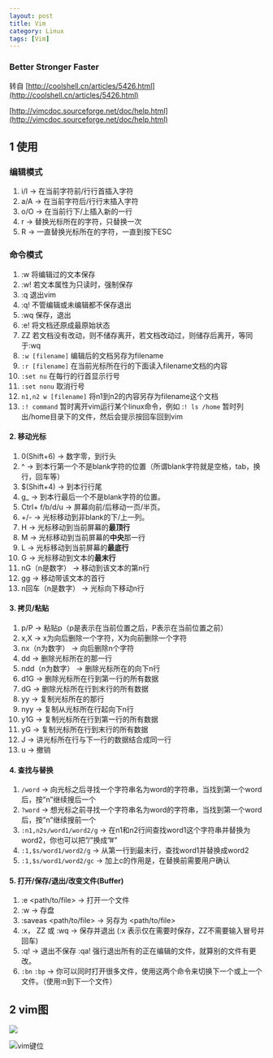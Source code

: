```yaml
---
layout: post
title: Vim 
category: Linux
tags: [Vim]
---
```


### Better Stronger Faster

转自 [http://coolshell.cn/articles/5426.html](http://coolshell.cn/articles/5426.html) 

[http://vimcdoc.sourceforge.net/doc/help.html](http://vimcdoc.sourceforge.net/doc/help.html)

 
## 1 使用 

### 编辑模式
1. i/I → 在当前字符前/行行首插入字符
2. a/A → 在当前字符后/行行末插入字符
3. o/O → 在当前行下/上插入新的一行
4. r → 替换光标所在的字符，只替换一次
5. R → 一直替换光标所在的字符，一直到按下ESC

### 命令模式 
1. :w 将编辑过的文本保存
2. :w! 若文本属性为只读时，强制保存
3. :q 退出vim
4. :q! 不管编辑或未编辑都不保存退出
5. :wq 保存，退出
6. :e! 将文档还原成最原始状态
7. ZZ 若文档没有改动，则不储存离开，若文档改动过，则储存后离开，等同于:wq
8. `:w [filename]` 编辑后的文档另存为filename
9. `:r [filename]` 在当前光标所在行的下面读入filename文档的内容
10. `:set nu` 在每行的行首显示行号
11. `:set nonu` 取消行号
12. `n1,n2 w [filename]` 将n1到n2的内容另存为filename这个文档
13. `:! command` 暂时离开vim运行某个linux命令，例如 :`! ls /home` 暂时列出/home目录下的文件，然后会提示按回车回到vim

#### 2. 移动光标
1. 0(Shift+6) → 数字零，到行头
2. ^ → 到本行第一个不是blank字符的位置（所谓blank字符就是空格，tab，换行，回车等）
3. $(Shift+4) → 到本行行尾
4. g_ → 到本行最后一个不是blank字符的位置。
6. Ctrl+ f/b/d/u → 屏幕向前/后移动一页/半页。
7. +/- → 光标移动到非blank的下/上一列。
8. H → 光标移动到当前屏幕的**最顶行**
9. M → 光标移动到当前屏幕的**中央**那一行
10. L → 光标移动到当前屏幕的**最底行**
11. G → 光标移动到文本的**最末行**
12. nG（n是数字） → 移动到该文本的第n行
13. gg → 移动带该文本的首行
14. n回车（n是数字） → 光标向下移动n行

	
#### 3. 拷贝/粘贴
1. p/P → 粘贴p（p是表示在当前位置之后，P表示在当前位置之前）
2. x,X → x为向后删除一个字符，X为向前删除一个字符
3. nx（n为数字） → 向后删除n个字符
4. dd → 删除光标所在的那一行
5. ndd（n为数字） → 删除光标所在的向下n行
6. d1G → 删除光标所在行到第一行的所有数据
7. dG → 删除光标所在行到末行的所有数据
8. yy  → 复制光标所在的那行
9. nyy → 复制从光标所在行起向下n行
10. y1G → 复制光标所在行到第一行的所有数据
11. yG → 复制光标所在行到末行的所有数据
12. J → 讲光标所在行与下一行的数据结合成同一行
13. u → 撤销

#### 4. 查找与替换
1. `/word` → 向光标之后寻找一个字符串名为word的字符串，当找到第一个word后，按”n”继续搜后一个
2. `?word` → 想光标之前寻找一个字符串名为word的字符串，当找到第一个word后，按”n”继续搜前一个
3. `:n1,n2s/word1/word2/g` → 在n1和n2行间查找word1这个字符串并替换为word2，你也可以把”/”换成”#”
4. `:1,$s/word1/word2/g` → 从第一行到最末行，查找word1并替换成word2
5. `:1,$s/word1/word2/gc` → 加上c的作用是，在替换前需要用户确认


#### 5. 打开/保存/退出/改变文件(Buffer)
1. :e <path/to/file> → 打开一个文件
2. :w → 存盘
3. :saveas <path/to/file> → 另存为 <path/to/file>
4. :x， ZZ 或 :wq → 保存并退出 (:x 表示仅在需要时保存，ZZ不需要输入冒号并回车)
5. :q! → 退出不保存 :qa! 强行退出所有的正在编辑的文件，就算别的文件有更改。
6. `:bn` `:bp` → 你可以同时打开很多文件，使用这两个命令来切换下一个或上一个文件。（使用:n到下一个文件）



## 2 vim图

![](https://raw.githubusercontent.com/rlq/rlq.github.io/master/_posts/res/vim.png)

![vim键位](https://raw.githubusercontent.com/rlq/rlq.github.io/master/_posts/res/vim键位.png)
